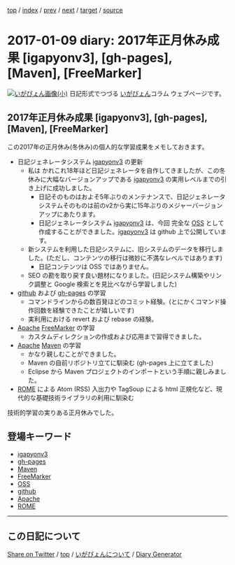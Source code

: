 [top](../index.html) 
 / [index](index.html) 
 / [prev](ig170108.html) 
 / [next](ig170110.html) 
 / [target](https://igapyon.github.io/diary/2017/ig170109.html) 
 / [source](https://github.com/igapyon/diary/blob/gh-pages/2017/ig170109.html.src.md) 

2017-01-09 diary: 2017年正月休み成果 [igapyonv3], [gh-pages], [Maven], [FreeMarker]
=====================================================================================================
[![いがぴょん画像(小)](https://igapyon.github.io/diary/images/iga200306s.jpg "いがぴょん")](https://igapyon.github.io/diary/memo/memoigapyon.html) 日記形式でつづる [いがぴょん](https://igapyon.github.io/diary/memo/memoigapyon.html)コラム ウェブページです。

## 2017年正月休み成果 [igapyonv3], [gh-pages], [Maven], [FreeMarker]

この2017年の正月休み(冬休み)の個人的な学習成果をメモしておきます。

* 日記ジェネレータシステム [igapyonv3](../keyword/igapyonv3.html) の更新
  * 私は かれこれ18年ほど日記ジェネレータを自作してきましたが、この冬休みに大幅なバージョンアップである [igapyonv3](../keyword/igapyonv3.html) の実用レベルまでの引き上げに成功しました。
    * 日記そのものはおよそ5年ぶりのメンテナンスで、日記ジェネレータシステムそのものは前のv2から実に15年ぶりのメジャーバージョンアップにあたります。
    * 日記ジェネレータシステム [igapyonv3](../keyword/igapyonv3.html) は、今回 完全な [OSS](../keyword/oss.html) として作成することができました。[igapyonv3](../keyword/igapyonv3.html) は github 上で公開しています。
  * 新システムを利用した日記システムに、旧システムのデータを移行しました。(ただし、コンテンツの移行は微妙に不満なレベルではあります)
    * 日記コンテンツは OSS ではありません。
  * SEO の勘を取り戻す良い題材になりました。(日記システム構築やリンク調整と Google 検索とを見比べながら学習しました)
* [github](../keyword/github.html) および [gh-pages](../keyword/gh-pages.html) の学習
  * コマンドラインからの数百発ほどのコミット経験。(とにかくコマンド操作回数を経験できたことが嬉しいです)
  * 実利用における revert および rebase の経験。
* [Apache](../keyword/apache.html) [FreeMarker](../keyword/freemarker.html) の学習
  * カスタムディレクションの作成および応用まで習得できました。
* [Apache](../keyword/apache.html) [Maven](../keyword/maven.html) の学習
  * かなり親しむことができました。
  * Maven の自前リポジトリ立てに馴染む (gh-pages 上に立てました)
  * Eclipse から Maven プロジェクトのインポートという手順に親しみました。
* [ROME](../keyword/rome.html) による Atom (RSS) 入出力や TagSoup による html 正規化など、現代的な基礎技術ライブラリの利用に馴染む

技術的学習の実りある正月休みでした。

## 登場キーワード

* [igapyonv3](../keyword/igapyonv3.html)
* [gh-pages](../keyword/gh-pages.html)
* [Maven](../keyword/maven.html)
* [FreeMarker](../keyword/freemarker.html)
* [OSS](../keyword/oss.html)
* [github](../keyword/github.html)
* [Apache](../keyword/apache.html)
* [ROME](../keyword/rome.html)

----------------------------------------------------------------------------------------------------

## この日記について

[Share on Twitter](https://twitter.com/intent/tweet?hashtags=igapyon%2Cdiary%2C%E3%81%84%E3%81%8C%E3%81%B4%E3%82%87%E3%82%93%2Cigapyonv3%2Cgh-pages%2CMaven%2CFreeMarker%2COSS%2Cgithub%2CApache%2CROME&text=2017%E5%B9%B4%E6%AD%A3%E6%9C%88%E4%BC%91%E3%81%BF%E6%88%90%E6%9E%9C+%5Bigapyonv3%5D%2C+%5Bgh-pages%5D%2C+%5BMaven%5D%2C+%5BFreeMarker%5D&url=https%3A%2F%2Figapyon.github.io%2Fdiary%2F2017%2Fig170109.html) / [top](../index.html) / [いがぴょんについて](https://igapyon.github.io/diary/memo/memoigapyon.html) / [Diary Generator](https://github.com/igapyon/igapyonv3)
